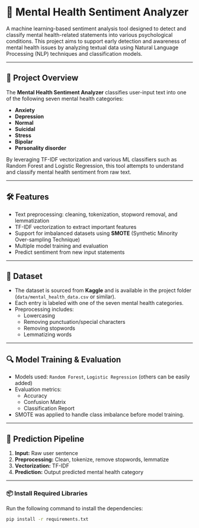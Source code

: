 # 🧠 Mental Health Sentiment Analyzer

A machine learning-based sentiment analysis tool designed to detect and classify mental health-related statements into various psychological conditions. This project aims to support early detection and awareness of mental health issues by analyzing textual data using Natural Language Processing (NLP) techniques and classification models.

---

## 📌 Project Overview

The **Mental Health Sentiment Analyzer** classifies user-input text into one of the following seven mental health categories:

- **Anxiety**
- **Depression**
- **Normal**
- **Suicidal**
- **Stress**
- **Bipolar**
- **Personality disorder**

By leveraging TF-IDF vectorization and various ML classifiers such as Random Forest and Logistic Regression, this tool attempts to understand and classify mental health sentiment from raw text.

---

## 🛠️ Features

- Text preprocessing: cleaning, tokenization, stopword removal, and lemmatization
- TF-IDF vectorization to extract important features
- Support for imbalanced datasets using **SMOTE** (Synthetic Minority Over-sampling Technique)
- Multiple model training and evaluation
- Predict sentiment from new input statements

---

## 📁 Dataset

- The dataset is sourced from **Kaggle** and is available in the project folder (`data/mental_health_data.csv` or similar).
- Each entry is labeled with one of the seven mental health categories.
- Preprocessing includes:
  - Lowercasing
  - Removing punctuation/special characters
  - Removing stopwords
  - Lemmatizing words

---

## 🔍 Model Training & Evaluation

- Models used: `Random Forest`, `Logistic Regression` (others can be easily added)
- Evaluation metrics:
  - Accuracy
  - Confusion Matrix
  - Classification Report
- SMOTE was applied to handle class imbalance before model training.

---

## 🔮 Prediction Pipeline

1. **Input:** Raw user sentence
2. **Preprocessing:** Clean, tokenize, remove stopwords, lemmatize
3. **Vectorization:** TF-IDF
4. **Prediction:** Output predicted mental health category

---
### 📦 Install Required Libraries

Run the following command to install the dependencies:

```bash
pip install -r requirements.txt
   
